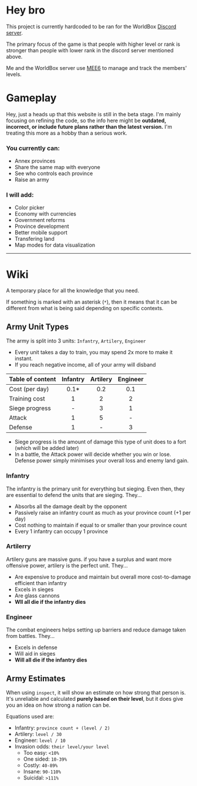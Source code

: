 # Hey bro
This project is currently hardcoded to be ran for the WorldBox [Discord server](https://discord.gg/worldbox). 

The primary focus of the game is that people with higher level or rank is stronger than people with lower rank in the discord server mentioned above.

Me and the WorldBox server use [MEE6](https://mee6.xyz/en/) to manage and track the members' levels.

# Gameplay
Hey, just a heads up that this website is still in the beta stage. I'm mainly focusing on refining the code, so the info here might be **outdated, incorrect, or include future plans rather than the latest version.** I'm treating this more as a hobby than a serious work.

### You currently can:
- Annex provinces
- Share the same map with everyone
- See who controls each province
- Raise an army

### I will add:
- Color picker
- Economy with currencies
- Government reforms
- Province development
- Better mobile support
- Transfering land
- Map modes for data visualization

--------------------------
# Wiki
A temporary place for all the knowledge that you need.

If something is marked with an asterisk (`*`), then it means that it can be different from what is being said depending on specific contexts.

## Army Unit Types
The army is split into 3 units: `Infantry`, `Artilery`, `Engineer`

- Every unit takes a day to train, you may spend 2x more to make it instant.
- If you reach negative income, all of your army will disband

| Table of content | Infantry | Artilery | Engineer |
| - | :-: | :-: | :-: | 
| Cost (per day) | 0.1* | 0.2 | 0.1
| Training cost  | 1    | 2 | 2
| Siege progress | -    | 3 | 1
| Attack         | 1    | 5 | -
| Defense        | 1    | - | 3

- Siege progress is the amount of damage this type of unit does to a fort (which will be added later)
- In a battle, the Attack power will decide whether you win or lose. Defense power simply minimises your overall loss and enemy land gain.

### Infantry
The infantry is the primary unit for everything but sieging. Even then, they are essential to defend the units that are sieging. They...
- Absorbs all the damage dealt by the opponent
- Passively raise an infantry count as much as your province count (+1 per day)
- Cost nothing to maintain if equal to or smaller than your province count
- Every 1 infantry can occupy 1 province

### Artilerry
Artilery guns are massive guns. if you have a surplus and want more offensive power, artilery is the perfect unit. They...
- Are expensive to produce and maintain but overall more cost-to-damage efficient than infantry
- Excels in sieges
- Are glass cannons
- **Wll all die if the infantry dies**

### Engineer
The combat engineers helps setting up barriers and reduce damage taken from battles. They...
- Excels in defense
- Will aid in sieges
- **Will all die if the infantry dies**

## Army Estimates
When using `inspect`, it will show an estimate on how strong that person is. 
It's unreliable and calculated **purely based on their level**, but it does give you an idea on how strong a nation can be.

Equations used are:
- Infantry: `province count + (level / 2)`
- Artilery: `level / 30`
- Engineer: `level / 10`
- Invasion odds: `their level/your level`
  - Too easy: `<10%`
  - One sided: `10-39%`
  - Costly: `40-89%`
  - Insane: `90-110%`
  - Suicidal: `>111%`